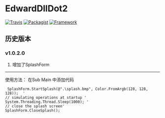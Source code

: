 # EdwardDllDot2
[![Travis](https://img.shields.io/travis/rust-lang/rust.svg)]()
[![Packagist](https://img.shields.io/badge/Packagist-v1.0.2.0-brightgreen.svg)]()
[![Framework](https://img.shields.io/badge/Framework-DotNet2-brightgreen.svg)]()

## 历史版本
### v1.0.2.0 
1.  增加了SplashForm
***
使用方法：
    在Sub Main 中添加代码
    
     SplashForm.StartSplash(@".\splash.bmp", Color.FromArgb(128, 128, 128));  '
    // simulating operations at startup '
    System.Threading.Thread.Sleep(1000); '
    // close the splash screen'
    SplashForm.CloseSplash();
